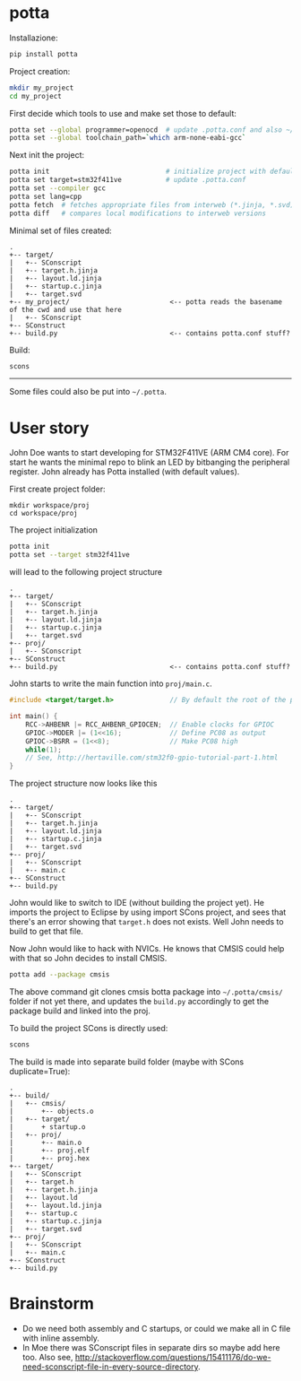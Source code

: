 # potta

Installazione:
```bash
pip install potta
```

Project creation:
```bash
mkdir my_project
cd my_project
```

First decide which tools to use and make set those to default:
```bash
potta set --global programmer=openocd  # update .potta.conf and also ~/.potta/defaults.json
potta set --global toolchain_path=`which arm-none-eabi-gcc`
```

Next init the project:
```bash
potta init                             # initialize project with default values (from ~/.potta/defaults.json)
potta set target=stm32f411ve           # update .potta.conf
potta set --compiler gcc
potta set lang=cpp
potta fetch  # fetches appropriate files from interweb (*.jinja, *.svd)
potta diff   # compares local modifications to interweb versions
```

Minimal set of files created:
```
.
+-- target/
|   +-- SConscript
|   +-- target.h.jinja
|   +-- layout.ld.jinja
|   +-- startup.c.jinja
|   +-- target.svd
+-- my_project/                         <-- potta reads the basename of the cwd and use that here
|   +-- SConscript
+-- SConstruct
+-- build.py                            <-- contains potta.conf stuff?
```

Build:
```bash
scons
```

---

Some files could also be put into `~/.potta`.

# User story

John Doe wants to start developing for STM32F411VE (ARM CM4 core). For start he wants the minimal repo to blink an LED by bitbanging the peripheral register. John already has Potta installed (with default values).

First create project folder:
```
mkdir workspace/proj
cd workspace/proj
```

The project initialization
```bash
potta init
potta set --target stm32f411ve
```

will lead to the following project structure
```
.
+-- target/
|   +-- SConscript
|   +-- target.h.jinja
|   +-- layout.ld.jinja
|   +-- startup.c.jinja
|   +-- target.svd
+-- proj/
|   +-- SConscript
+-- SConstruct
+-- build.py                            <-- contains potta.conf stuff?
```

John starts to write the main function into `proj/main.c`.
```c
#include <target/target.h>              // By default the root of the proj is put into include path

int main() {
    RCC->AHBENR |= RCC_AHBENR_GPIOCEN;  // Enable clocks for GPIOC
    GPIOC->MODER |= (1<<16);            // Define PC08 as output
    GPIOC->BSRR = (1<<8);               // Make PC08 high
    while(1);
    // See, http://hertaville.com/stm32f0-gpio-tutorial-part-1.html
}
```

The project structure now looks like this
```
.
+-- target/
|   +-- SConscript
|   +-- target.h.jinja
|   +-- layout.ld.jinja
|   +-- startup.c.jinja
|   +-- target.svd
+-- proj/
|   +-- SConscript
|   +-- main.c
+-- SConstruct
+-- build.py
```

John would like to switch to IDE (without building the project yet). He imports the project to Eclipse by using import SCons project, and sees that there's an error showing that `target.h` does not exists. Well John needs to build to get that file.

Now John would like to hack with NVICs. He knows that CMSIS could help with that so John decides to install CMSIS.
```bash
potta add --package cmsis
```

The above command git clones cmsis botta package into `~/.potta/cmsis/` folder if not yet there, and updates the `build.py` accordingly to get the package build and linked into the proj.

To build the project SCons is directly used:
```bash
scons
```

The build is made into separate build folder (maybe with SCons duplicate=True):
```
.
+-- build/
|   +-- cmsis/
|       +-- objects.o
|   +-- target/
|       + startup.o
|   +-- proj/
|       +-- main.o
|       +-- proj.elf
|       +-- proj.hex
+-- target/
|   +-- SConscript
|   +-- target.h
|   +-- target.h.jinja
|   +-- layout.ld
|   +-- layout.ld.jinja
|   +-- startup.c
|   +-- startup.c.jinja
|   +-- target.svd
+-- proj/
|   +-- SConscript
|   +-- main.c
+-- SConstruct
+-- build.py
```

# Brainstorm

- Do we need both assembly and C startups, or could we make all in C file with inline assembly.
- In Moe there was SConscript files in separate dirs so maybe add here too. Also see, http://stackoverflow.com/questions/15411176/do-we-need-sconscript-file-in-every-source-directory.
